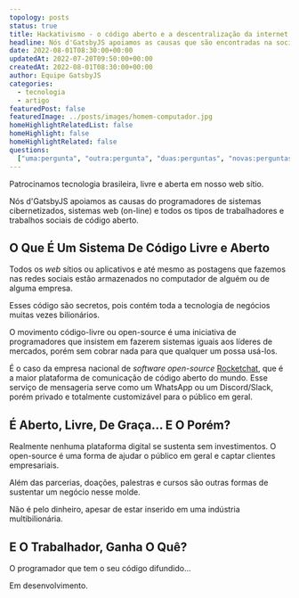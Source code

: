 ```yaml
---
topology: posts
status: true
title: Hackativismo - o código aberto e a descentralização da internet
headline: Nós d'GatsbyJS apoiamos as causas que são encontradas na sociedade e vivem pulsantes em cada cidade do nosso país.
date: 2022-08-01T08:30:00+00:00
updatedAt: 2022-07-20T09:50:00+00:00
createdAt: 2022-08-01T08:30:00+00:00
author: Equipe GatsbyJS
categories:
  - tecnologia
  - artigo
featuredPost: false
featuredImage: ../posts/images/homem-computador.jpg
homeHighlightRelatedList: false
homeHighlight: false
homeHighlightRelated: false
questions:
  ["uma:pergunta", "outra:pergunta", "duas:perguntas", "novas:perguntas"]
---
```


Patrocinamos tecnologia brasileira, livre e aberta em nosso web sítio.

Nós d'GatsbyJS apoiamos as causas do programadores de sistemas cibernetizados, sistemas web (on-line) e todos os tipos de trabalhadores e trabalhos sociais de código aberto.

## O Que É Um Sistema De Código Livre e Aberto

Todos os _web_ sítios ou aplicativos e até mesmo as postagens que fazemos nas redes sociais estão armazenados no computador de alguém ou de alguma empresa.

Esses código são secretos, pois contém toda a tecnologia de negócios muitas vezes bilionários.

O movimento código-livre ou open-source é uma iniciativa de programadores que insistem em fazerem sistemas iguais aos líderes de mercados, porém sem cobrar nada para que qualquer um possa usá-los.

É o caso da empresa nacional de _software open-source_ [Rocketchat](https://rocket.chat/), que é a maior plataforma de comunicação de código aberto do mundo. Esse serviço de mensageria serve como um WhatsApp ou um Discord/Slack, porém privado e totalmente customizável para o público em geral.

## É Aberto, Livre, De Graça... E O Porém?

Realmente nenhuma plataforma digital se sustenta sem investimentos. O open-source é uma forma de ajudar o público em geral e captar clientes empresariais.

Além das parcerias, doações, palestras e cursos são outras formas de sustentar um negócio nesse molde.

Não é pelo dinheiro, apesar de estar inserido em uma indústria multibilionária.

## E O Trabalhador, Ganha O Quê?

O programador que tem o seu código difundido...

Em desenvolvimento.
